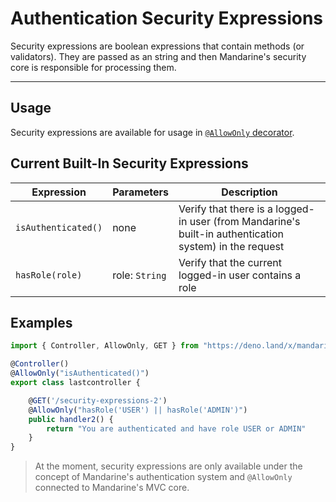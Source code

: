 # Authentication Security Expressions
Security expressions are boolean expressions that contain methods (or validators). They are passed as an string and then Mandarine's security core is responsible for processing them.

------------

## Usage
Security expressions are available for usage in [`@AllowOnly` decorator](/docs/mandarine/auth-allow-only-decorator).

## Current Built-In Security Expressions
| Expression | Parameters | Description |
| ---------- | ---------- | ----------- |
| `isAuthenticated()` | none | Verify that there is a logged-in user (from Mandarine's built-in authentication system) in the request |
| `hasRole(role)` | role: `String` | Verify that the current logged-in user contains a role |

## Examples
```typescript
import { Controller, AllowOnly, GET } from "https://deno.land/x/mandarinets@v2.1.1/mod.ts";

@Controller()
@AllowOnly("isAuthenticated()")
export class lastcontroller {

    @GET('/security-expressions-2')
    @AllowOnly("hasRole('USER') || hasRole('ADMIN')")
    public handler2() {
        return "You are authenticated and have role USER or ADMIN"
    }
}
```

> At the moment, security expressions are only available under the concept of Mandarine's authentication system and `@AllowOnly` connected to Mandarine's MVC core.